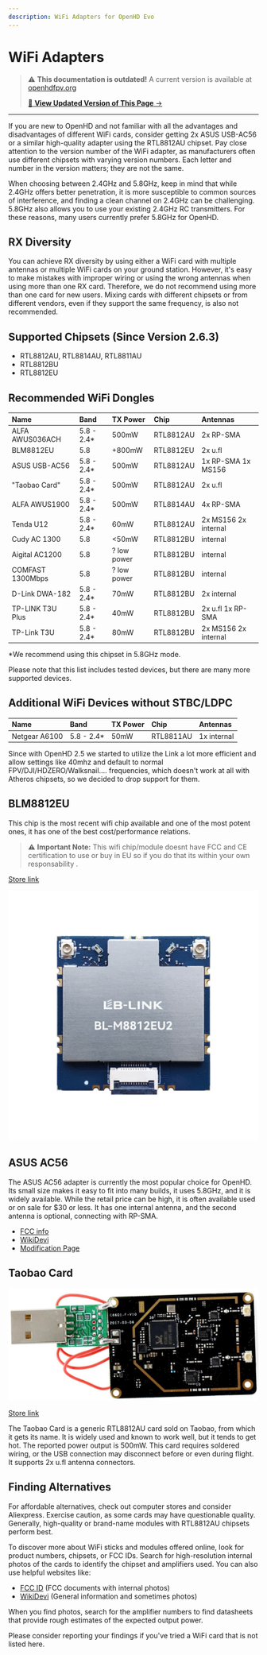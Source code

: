 ```yaml
---
description: WiFi Adapters for OpenHD Evo
---
```


# WiFi Adapters

<!-- LEGACY DOCUMENTATION NOTICE -->
> ⚠️ **This documentation is outdated!** A current version is available at [openhdfpv.org](https://openhdfpv.org)
> 
> [📖 **View Updated Version of This Page** →](https://openhdfpv.org)

---


If you are new to OpenHD and not familiar with all the advantages and disadvantages of different WiFi cards, consider getting 2x ASUS USB-AC56 or a similar high-quality adapter using the RTL8812AU chipset. Pay close attention to the version number of the WiFi adapter, as manufacturers often use different chipsets with varying version numbers. Each letter and number in the version matters; they are not the same.

When choosing between 2.4GHz and 5.8GHz, keep in mind that while 2.4GHz offers better penetration, it is more susceptible to common sources of interference, and finding a clean channel on 2.4GHz can be challenging. 5.8GHz also allows you to use your existing 2.4GHz RC transmitters. For these reasons, many users currently prefer 5.8GHz for OpenHD.

## RX Diversity

You can achieve RX diversity by using either a WiFi card with multiple antennas or multiple WiFi cards on your ground station. However, it's easy to make mistakes with improper wiring or using the wrong antennas when using more than one RX card. Therefore, we do not recommend using more than one card for new users. Mixing cards with different chipsets or from different vendors, even if they support the same frequency, is also not recommended.

## Supported Chipsets (Since Version 2.6.3)

- RTL8812AU, RTL8814AU, RTL8811AU
- RTL8812BU
- RTL8812EU

## Recommended WiFi Dongles

| Name               | Band       | TX Power    | Chip      | Antennas                     |
| :----------------- | :--------- | :-------    | :-------- | :--------------------------- |
| ALFA AWUS036ACH    | 5.8 - 2.4* | 500mW       | RTL8812AU | 2x RP-SMA                    |
| BLM8812EU          | 5.8        | +800mW      | RTL8812EU | 2x u.fl                      |
| ASUS USB-AC56      | 5.8 - 2.4* | 500mW       | RTL8812AU | 1x RP-SMA 1x MS156           |
| "Taobao Card"      | 5.8 - 2.4* | 500mW       | RTL8812AU | 2x u.fl                      |
| ALFA AWUS1900      | 5.8 - 2.4* | 500mW       | RTL8814AU | 4x RP-SMA                    |
| Tenda U12          | 5.8 - 2.4* | 60mW        | RTL8812AU | 2x MS156 2x internal         |
| Cudy AC 1300       | 5.8        | <50mW       | RTL8812BU | internal                     |
| Aigital AC1200     | 5.8        | ? low power | RTL8812BU | internal                     |
| COMFAST 1300Mbps   | 5.8        | ? low power | RTL8812BU | internal                     |
| D-Link DWA-182     | 5.8 - 2.4* | 70mW        | RTL8812BU | 2x internal                  |
| TP-LINK T3U Plus   | 5.8 - 2.4* | 40mW        | RTL8812BU | 2x u.fl 1x RP-SMA            |
| TP-Link T3U        | 5.8 - 2.4* | 80mW        | RTL8812BU | 2x MS156 2x internal         |


*We recommend using this chipset in 5.8GHz mode.

Please note that this list includes tested devices, but there are many more supported devices.

## Additional WiFi Devices without STBC/LDPC
| Name               | Band       | TX Power    | Chip      | Antennas                     |
| :----------------- | :--------- | :-------    | :-------- | :--------------------------- |
| Netgear A6100      | 5.8 - 2.4* | 50mW        | RTL8811AU | 1x internal                  |


Since with OpenHD 2.5 we started to utilize the Link a lot more efficient and allow settings like 40mhz and default to normal FPV/DJI/HDZERO/Walksnail.... frequencies, which doesn't work at all with Atheros chipsets, so we decided to drop support for them.

## BLM8812EU

This chip is the most recent wifi chip available and one of the most potent ones, it has one of the best cost/performance relations.

> :warning: **Important Note:** This wifi chip/module doesnt have FCC and CE certification to use or buy in EU so if you do that its within your own responsability .

[Store link](https://es.aliexpress.com/item/1005007386940533.html?cn=e-c&af=%7B%22c%22%3A%228GUwguoP9hrel0fz1693862233%22%7D&aff_fcid=c17dec0d6db649df998a251cf12683a0-1741439858818-03617-_ol0Mdtc&aff_fsk=_ol0Mdtc&aff_platform=api-new-link-generate&sk=_ol0Mdtc&aff_trace_key=c17dec0d6db649df998a251cf12683a0-1741439858818-03617-_ol0Mdtc&terminal_id=b59d440c4b0e4e599065b35fb9f515c2&afSmartRedirect=y)

![BLM8812EU](../.gitbook/assets/EU_chip.jpg)


## ASUS AC56

The ASUS AC56 adapter is currently the most popular choice for OpenHD. Its small size makes it easy to fit into many builds, it uses 5.8GHz, and it is widely available. While the retail price can be high, it is often available used or on sale for $30 or less. It has one internal antenna, and the second antenna is optional, connecting with RP-SMA.

- [FCC info](https://fccid.io/MSQ-USBAC56)
- [WikiDevi](https://deviwiki.com/wiki/ASUS_USB-AC56)
- [Modification Page](https://forum.openhdfpv.org/t/asus-usb-ac56-wiring-antennas-etc/103)

## Taobao Card

![Taobao Card](../.gitbook/assets/taobaocard.jpg)

[Store link](https://a.aliexpress.com/_rIjofM)

The Taobao Card is a generic RTL8812AU card sold on Taobao, from which it gets its name. It is widely used and known to work well, but it tends to get hot. The reported power output is 500mW. This card requires soldered wiring, or the USB connection may disconnect before or even during flight. It supports 2x u.fl antenna connectors.

## Finding Alternatives

For affordable alternatives, check out computer stores and consider Aliexpress. Exercise caution, as some cards may have questionable quality. Generally, high-quality or brand-name modules with RTL8812AU chipsets perform best.

To discover more about WiFi sticks and modules offered online, look for product numbers, chipsets, or FCC IDs. Search for high-resolution internal photos of the cards to identify the chipset and amplifiers used. You can also use helpful websites like:

- [FCC ID](https://fccid.io/) (FCC documents with internal photos)
- [WikiDevi](https://wikidevi.com/wiki/) (General information and sometimes photos)

When you find photos, search for the amplifier numbers to find datasheets that provide rough estimates of the expected output power.

Please consider reporting your findings if you've tried a WiFi card that is not listed here.

